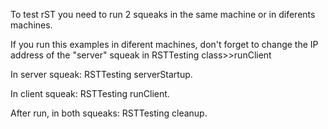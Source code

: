 To test rST you need to run 2 squeaks in the same machine or in diferents machines.

If you run this examples in diferent machines, don't forget to change the IP address of the "server" squeak in RSTTesting class>>runClient

In server squeak:
	RSTTesting serverStartup.

In client squeak:
	RSTTesting runClient.

After run, in both squeaks:
	RSTTesting cleanup.
